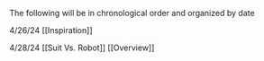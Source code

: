 The following will be in chronological order and organized by date 

4/26/24
[[Inspiration]]

4/28/24
[[Suit Vs. Robot]]
[[Overview]]

